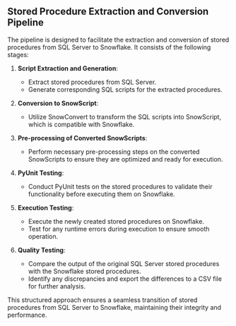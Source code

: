 ## **Stored Procedure Extraction and Conversion Pipeline**
The pipeline is designed to facilitate the extraction and conversion of stored procedures from SQL Server to Snowflake. It consists of the following stages:

1. **Script Extraction and Generation**: 
    - Extract stored procedures from SQL Server.
    - Generate corresponding SQL scripts for the extracted procedures.

2. **Conversion to SnowScript**: 
    - Utilize SnowConvert to transform the SQL scripts into SnowScript, which is compatible with Snowflake.

3. **Pre-processing of Converted SnowScripts**: 
    - Perform necessary pre-processing steps on the converted SnowScripts to ensure they are optimized and ready for execution.

4. **PyUnit Testing**: 
    - Conduct PyUnit tests on the stored procedures to validate their functionality before executing them on Snowflake.

5. **Execution Testing**: 
    - Execute the newly created stored procedures on Snowflake.
    - Test for any runtime errors during execution to ensure smooth operation.

6. **Quality Testing**: 
    - Compare the output of the original SQL Server stored procedures with the Snowflake stored procedures.
    - Identify any discrepancies and export the differences to a CSV file for further analysis.

This structured approach ensures a seamless transition of stored procedures from SQL Server to Snowflake, maintaining their integrity and performance.

